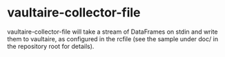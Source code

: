 vaultaire-collector-file
========================

vaultaire-collector-file will take a stream of DataFrames on stdin and write
them to vaultaire, as configured in the rcfile (see the sample under
doc/ in the repository root for details). 
